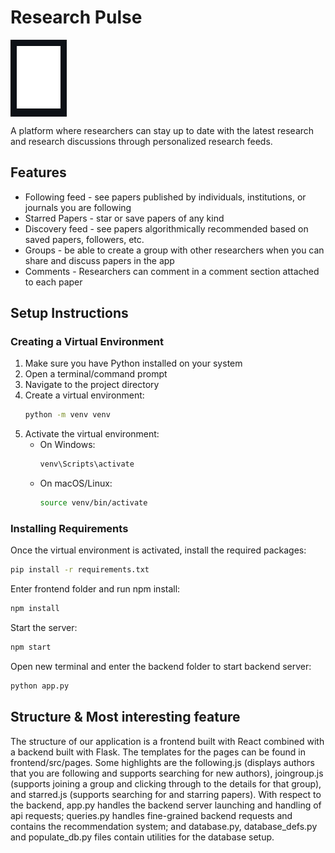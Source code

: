 # Research Pulse
<div style="background-color: #0d1117; padding: 10px; display: inline-block;">
<img height = "100"
  src="ResearchPulse.svg"
  alt="ResearchPulse logo"
/>
</div>

A platform where researchers can stay up to date with the latest research and research discussions through personalized research feeds. 

## Features
* Following feed - see papers published by individuals, institutions, or journals you are following 
* Starred Papers - star or save papers of any kind
* Discovery feed - see papers algorithmically recommended based on saved papers, followers, etc. 
* Groups - be able to create a group with other researchers when you can share and discuss papers in the app
* Comments - Researchers can comment in a comment section attached to each paper

## Setup Instructions

### Creating a Virtual Environment

1. Make sure you have Python installed on your system
2. Open a terminal/command prompt
3. Navigate to the project directory
4. Create a virtual environment:
   ```bash
   python -m venv venv
   ```
5. Activate the virtual environment:
   - On Windows:
     ```bash
     venv\Scripts\activate
     ```
   - On macOS/Linux:
     ```bash
     source venv/bin/activate
     ```

### Installing Requirements

Once the virtual environment is activated, install the required packages:

```bash
pip install -r requirements.txt
```
Enter frontend folder and run npm install:

```bash
npm install
```

Start the server:

```bash
npm start
```

Open new terminal and enter the backend folder to start backend server:

```bash
python app.py
```

## Structure & Most interesting feature

The structure of our application is a frontend built with React combined with a backend built with Flask. The templates for the pages can be found in frontend/src/pages. Some highlights are the following.js (displays authors that you are following and supports searching for new authors), joingroup.js (supports joining a group and clicking through to the details for that group), and starred.js (supports searching for and starring papers). With respect to the backend, app.py handles the backend server launching and handling of api requests; queries.py handles fine-grained backend requests and contains the recommendation system; and database.py, database_defs.py and populate_db.py files contain utilities for the database setup. 